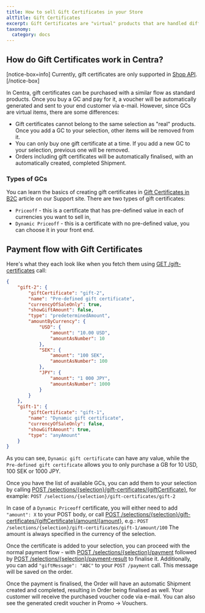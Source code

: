 ```yaml
---
title: How to sell Gift Certificates in your Store
altTitle: Gift Certificates
excerpt: Gift Certificates are "virtual" products that are handled differently in Centra. Here is how to handle them in your Front End.
taxonomy:
  category: docs
---
```


## How do Gift Certificates work in Centra?

[notice-box=info]
Currently, gift certificates are only supported in [Shop API](/api-references/shop-api).
[/notice-box]

In Centra, gift certificates can be purchased with a similar flow as standard products. Once you buy a GC and pay for it, a voucher will be automatically generated and sent to your end customer via e-mail. However, since GCs are virtual items, there are some differences:

* Gift certificates cannot belong to the same selection as "real" products. Once you add a GC to your selection, other items will be removed from it.
* You can only buy one gift certificate at a time. If you add a new GC to your selection, previous one will be removed.
* Orders including gift certificates will be automatically finalised, with an automatically created, completed Shipment.

### Types of GCs

You can learn the basics of creating gift certificates in [Gift Certificates in B2C](https://support.centra.com/centra-sections/retail-b2c/promo/creating-a-gift-certificate) article on our Support site. There are two types of gift certificates:
* `Priceoff` - this is a certificate that has pre-defined value in each of currencies you want to sell in,
* `Dynamic Priceoff` - this is a certificate with no pre-defined value, you can choose it in your front end.

## Payment flow with Gift Certificates

Here's what they each look like when you fetch them using [GET /gift-certificates](https://docs.centra.com/swagger-ui/?api=ShopAPI#/default/get_gift_certificates) call:

```json
{
    "gift-2": {
        "giftCertificate": "gift-2",
        "name": "Pre-defined gift certificate",
        "currencyOfSaleOnly": true,
        "showGiftAmount": false,
        "type": "predeterminedAmount",
        "amountByCurrency": {
            "USD": {
                "amount": "10.00 USD",
                "amountAsNumber": 10
            },
            "SEK": {
                "amount": "100 SEK",
                "amountAsNumber": 100
            },
            "JPY": {
                "amount": "1 000 JPY",
                "amountAsNumber": 1000
            }
        }
    },
    "gift-1": {
        "giftCertificate": "gift-1",
        "name": "Dynamic gift certificate",
        "currencyOfSaleOnly": false,
        "showGiftAmount": true,
        "type": "anyAmount"
    }
}
```

As you can see, `Dynamic gift certificate` can have any value, while the `Pre-defined gift certificate` allows you to only purchase a GB for 10 USD, 100 SEK or 1000 JPY.

Once you have the list of available GCs, you can add them to your selection by calling [POST /selections/{selection}/gift-certificates/{giftCertificate}](https://docs.centra.com/swagger-ui/?api=ShopAPI#/default/post_selections__selection__gift_certificates__giftCertificate_), for example:
`POST /selections/{selection}/gift-certificates/gift-2`

In case of a `Dynamic Priceoff` certificate, you will either need to add `"amount": X` to your POST body, or call [POST /selections/{selection}/gift-certificates/{giftCertificate}/amount/{amount}](https://docs.centra.com/swagger-ui/?api=ShopAPI#/default/post_selections__selection__gift_certificates__giftCertificate__amount__amount_), e.g.:
`POST /selections/{selection}/gift-certificates/gift-1/amount/100`
The amount is always specified in the currency of the selection.

Once the certificate is added to your selection, you can proceed with the normal payment flow - with [POST /selections/{selection}/payment](https://docs.centra.com/swagger-ui/?api=ShopAPI#/default/post_selections__selection__payment) followed by [POST /selections/{selection}/payment-result](https://docs.centra.com/swagger-ui/?api=ShopAPI#/default/post_selections__selection__payment_result) to finalise it. Additionally, you can add `"giftMessage": "ABC"` to your `POST /payment` call. This message will be saved on the order.

Once the payment is finalised, the Order will have an automatic Shipment created and completed, resulting in Order being finalised as well. Your customer will receive the purchased voucher code via e-mail. You can also see the generated credit voucher in Promo -> Vouchers.
